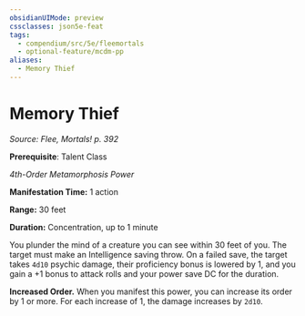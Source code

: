 ```yaml
---
obsidianUIMode: preview
cssclasses: json5e-feat
tags:
  - compendium/src/5e/fleemortals
  - optional-feature/mcdm-pp
aliases:
  - Memory Thief
---
```

# Memory Thief
*Source: Flee, Mortals! p. 392*  

**Prerequisite**: Talent Class

*4th-Order Metamorphosis Power*

**Manifestation Time:** 1 action

**Range:** 30 feet

**Duration:** Concentration, up to 1 minute

You plunder the mind of a creature you can see within 30 feet of you. The target must make an Intelligence saving throw. On a failed save, the target takes `4d10` psychic damage, their proficiency bonus is lowered by 1, and you gain a +1 bonus to attack rolls and your power save DC for the duration.

**Increased Order.** When you manifest this power, you can increase its order by 1 or more. For each increase of 1, the damage increases by `2d10`.